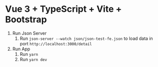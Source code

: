 # Vue 3 + TypeScript + Vite + Bootstrap

1. Run Json Server
   1. Run `json-server --watch json/json-test-fe.json` to load data in port `http://localhost:3000/detail`
2. Run App
   1. Run `yarn`
   2. Run `yarn dev`

